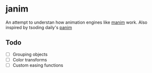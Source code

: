 # janim

An attempt to understan how animation engines like [manim](https://github.com/3b1b/manim) work. Also inspired by tsoding daily's [panim](https://github.com/tsoding/panim)

## Todo

- [ ] Grouping objects
- [ ] Color transforms
- [ ] Custom easing functions
